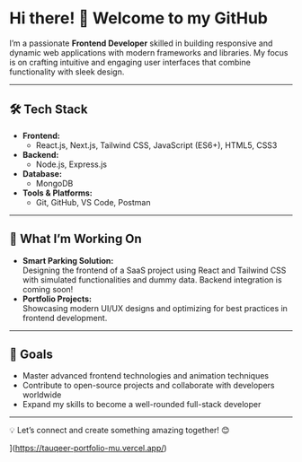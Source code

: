 # Hi there! 👋 Welcome to my GitHub  

I’m a passionate **Frontend Developer** skilled in building responsive and dynamic web applications with modern frameworks and libraries. My focus is on crafting intuitive and engaging user interfaces that combine functionality with sleek design.  

---

## 🛠️ Tech Stack  
- **Frontend:**  
  - React.js, Next.js, Tailwind CSS, JavaScript (ES6+), HTML5, CSS3  
- **Backend:**  
  - Node.js, Express.js  
- **Database:**  
  - MongoDB  
- **Tools & Platforms:**  
  - Git, GitHub, VS Code, Postman  

---

## 🚀 What I’m Working On  
- **Smart Parking Solution:**  
  Designing the frontend of a SaaS project using React and Tailwind CSS with simulated functionalities and dummy data. Backend integration is coming soon!  
- **Portfolio Projects:**  
  Showcasing modern UI/UX designs and optimizing for best practices in frontend development.  

---

## 🎯 Goals  
- Master advanced frontend technologies and animation techniques  
- Contribute to open-source projects and collaborate with developers worldwide  
- Expand my skills to become a well-rounded full-stack developer  

---

💡 Let’s connect and create something amazing together! 😊  


<!---
mtauqeer248/mtauqeer248 is a ✨ special ✨ repository because its `README.md` (this file) appears on your GitHub profile.
You can click the Preview link to take a look at your changes.
--->
](https://tauqeer-portfolio-mu.vercel.app/)
